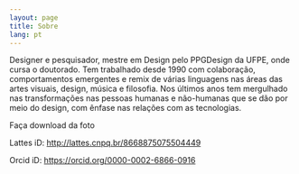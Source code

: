 ```yaml
---
layout: page
title: Sobre
lang: pt
---
```


Designer e pesquisador, mestre em Design pelo PPGDesign da UFPE, onde cursa o doutorado. Tem trabalhado desde 1990 com colaboração, comportamentos emergentes e remix de várias linguagens nas áreas das artes visuais, design, música e filosofia. Nos últimos anos tem mergulhado nas transformações nas pessoas humanas e não-humanas que se dão por meio do design, com ênfase nas relações com as tecnologias.
<P>
Faça download da foto

Lattes iD: http://lattes.cnpq.br/8668875075504449 <P>
Orcid iD: https://orcid.org/0000-0002-6866-0916 <P>

